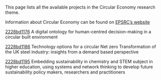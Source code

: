This page lists all the available projects in the Circular Economy research theme.

Information about Circular Economy can be found on [EPSRC’s website](https://www.ukri.org/what-we-offer/browse-our-areas-of-investment-and-support/circular-economy-theme/)

[2228bd1176](../projects/2228bd1176.md) A digital ontology for human-centred decision-making in a circular built environment

[2228bd1186](../projects/2228bd1186.md) Technology options for a circular Net zero Transformation of the UK steel industry: insights from a demand based perspective

[2228bd1195](../projects/2228bd1195.md) Embedding sustainability in chemistry and STEM subject in higher education, using systems and network thinking to develop future sustainability policy makers, researchers and practitioners

